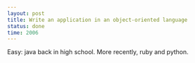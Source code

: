```yaml
---
layout: post
title: Write an application in an object-oriented language
status: done
time: 2006
---
```


Easy: java back in high school. More recently, ruby and python.
